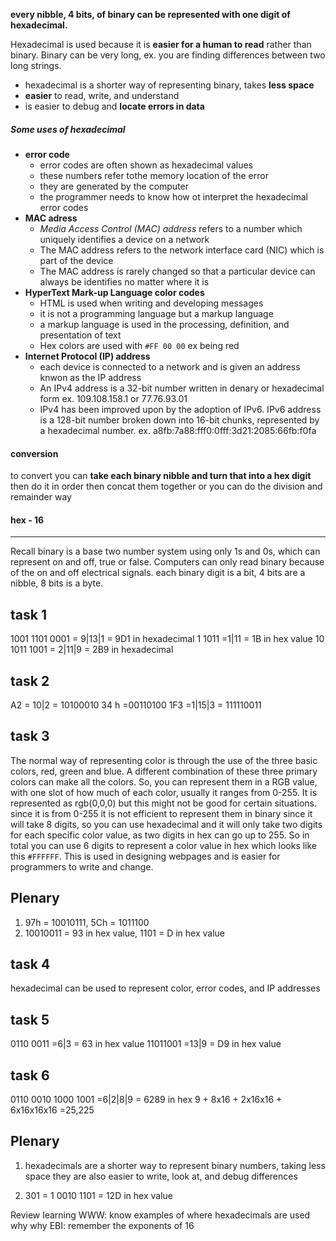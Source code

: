 **every nibble, 4 bits, of binary can be represented with one digit of hexadecimal.**

Hexadecimal is used because it is **easier for a human to read** rather than binary. Binary can be very long, ex. you are finding differences between two long strings.
- hexadecimal is a shorter way of representing binary, takes **less space**
- **easier** to read, write, and understand
- is easier to debug and **locate errors in data**

##### Some uses of hexadecimal
- **error code**
	- error codes are often shown as hexadecimal values
	- these numbers refer tothe memory location of the error
	- they are generated by the computer
	- the programmer needs to know how ot interpret the hexadecimal error codes
- **MAC adress**
	- *Media Access Control (MAC) address* refers to a number which uniquely identifies a device on a network
	- The MAC address refers to the network interface card (NIC) which is part of the device
	- The MAC address is rarely changed so that a particular device can always be identifies no matter where it is
- **HyperText Mark-up Language color codes**
	- HTML is used when writing and developing messages
	- it is not a programming language but a markup language
	- a markup language is used in the processing, definition, and presentation of text
	- Hex colors are used with `#FF 00 00` ex being red
- **Internet Protocol (IP) address**
	- each device is connected to a network and is given an address knwon as the IP address
	- An IPv4 address is a 32-bit number written in denary or hexadecimal form ex. 109.108.158.1 or 77.76.93.01
	- IPv4 has been improved upon by the adoption of IPv6. IPv6 address is a 128-bit number broken down into 16-bit chunks, represented by a hexadecimal number. ex. a8fb:7a88:fff0:0fff:3d21:2085:66fb:f0fa

#### conversion
to convert you can **take each binary nibble and turn that into a hex digit** then do it in order then concat them together
or you can do the division and remainder way

#### hex - 16





---


Recall
binary is a base two number system using only 1s and 0s, which can represent on and off, true or false. Computers can only read binary because of the on and off electrical signals.
each binary digit is a bit, 4 bits are a nibble, 8 bits is a byte.

## task 1
1001 1101 0001 = 9|13|1 = 9D1 in hexadecimal
1 1011 =1|11 = 1B in hex value
10 1011 1001 = 2|11|9 = 2B9 in hexadecimal

## task 2
A2 = 10|2 = 10100010
34 h =00110100
1F3 =1|15|3 = 111110011

## task 3
The normal way of representing color is through the use of the three basic colors, red, green and blue. A different combination of these three primary colors can make all the colors. So, you can represent them in a RGB value, with one slot of how much of each color, usually it ranges from 0-255. It is represented as rgb(0,0,0) but this might not be good for certain situations. since it is from 0-255 it is not efficient to represent them in binary since it will take 8 digits, so you can use hexadecimal and it will only take two digits for each specific color value, as two digits in hex can go up to 255. So in total you can use 6 digits to represent a color value in hex which looks like this `#FFFFFF`. This is used in designing webpages and is easier for programmers to write and change.

## Plenary
1. 97h = 10010111, 5Ch = 1011100
2. 10010011 = 93 in hex value, 1101 =  D in hex value

## task 4
hexadecimal can be used to represent color, error codes, and IP addresses


## task 5
0110 0011 =6|3 = 63 in hex value
11011001 =13|9 = D9 in hex value

## task 6
0110 0010 1000 1001 =6|2|8|9 = 6289 in hex
9 + 8x16 + 2x16x16 + 6x16x16x16 =25,225 

## Plenary
1. hexadecimals are a shorter way to represent binary numbers, taking less space
they are also easier to write, look at, and debug differences

1. 301 = 1 0010 1101 = 12D in hex value


Review learning
WWW: know examples of where hexadecimals are used why why
EBI: remember the exponents of 16